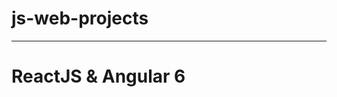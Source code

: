 # js-web-projects
------------------------------------------------------------------------
# ReactJS & Angular 6 
